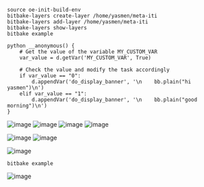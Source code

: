 ```
source oe-init-build-env
bitbake-layers create-layer /home/yasmen/meta-iti
bitbake-layers add-layer /home/yasmen/meta-iti
bitbake-layers show-layers
bitbake example
```
```
python __anonymous() {
    # Get the value of the variable MY_CUSTOM_VAR
    var_value = d.getVar('MY_CUSTOM_VAR', True)
    
    # Check the value and modify the task accordingly
    if var_value == "0":
        d.appendVar('do_display_banner', '\n    bb.plain("hi yasmen")\n')
    elif var_value == "1":
        d.appendVar('do_display_banner', '\n    bb.plain("good morning")\n')
}

```

![image](https://github.com/user-attachments/assets/f2834cc0-8fe8-4476-b643-f5e8c151aaa1)
![image](https://github.com/user-attachments/assets/6494ea1e-c64d-42bc-8ab8-274bfb42d154)
![image](https://github.com/user-attachments/assets/204b4232-7981-4845-825f-2fad4cf6e9ec)
![image](https://github.com/user-attachments/assets/31175224-e2a1-48ee-9c84-1f084ffd89d5)


![image](https://github.com/user-attachments/assets/f640f3a9-300c-404b-adb0-f85a4e64c793)
![image](https://github.com/user-attachments/assets/fbd12b67-c64f-464a-89b4-d478996d9797)

![image](https://github.com/user-attachments/assets/9677c95a-3306-4989-b85f-db9bcefcfb53)

```
bitbake example
```
![image](https://github.com/user-attachments/assets/a989cadd-5729-49d3-9691-3216f4ced2d4)
